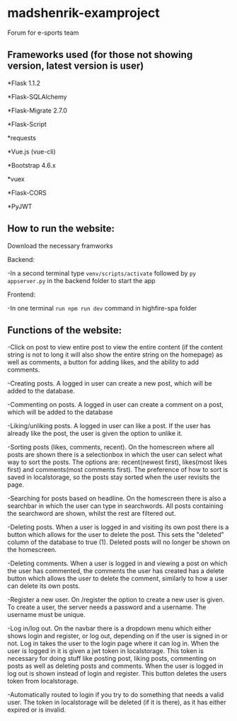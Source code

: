 # madshenrik-examproject
Forum for e-sports team

## Frameworks used (for those not showing version, latest version is user)
*Flask 1.1.2

*Flask-SQLAlchemy 

*Flask-Migrate 2.7.0

*Flask-Script 

*requests

*Vue.js (vue-cli)

*Bootstrap 4.6.x

*vuex

*Flask-CORS

*PyJWT

## How to run the website:
Download the necessary framworks
  
Backend:

  -In a second terminal type ```venv/scripts/activate``` followed by ```py appserver.py``` in the backend folder to start the app
  
Frontend: 

  -In one terminal ```run npm run dev``` command in highfire-spa folder
  

## Functions of the website:
-Click on post to view entire post to view the entire content (if the content string is not to long it will also show the entire string on the homepage) as well as comments, a button for adding likes, and the ability to add comments.

-Creating posts. A logged in user can create a new post, which will be added to the database. 

-Commenting on posts. A logged in user can create a comment on a post, which will be added to the database

-Liking/unliking posts. A logged in user can like a post. If the user has already like the post, the user is given the option to unlike it.

-Sorting posts (likes, comments, recent). On the homescreen where all posts are  shown there is a selectionbox in which the user can select what way to sort the posts. The options are: recent(newest first), likes(most likes first) and comments(most comments first). The preference of how to sort is saved in localstorage, so the posts stay sorted when the user revisits the page.

-Searching for posts based on headline. On the homescreen there is also a searchbar in which the user can type in searchwords. All posts containing the searchword are shown, whilst the rest are filtered out.

-Deleting posts. When a user is logged in and visiting its own post there is a button which allows for the user to delete the post. This sets the "deleted" column of the database to true (1). Deleted posts will no longer be shown on the homescreen.

-Deleting comments. When a user is logged in and viewing a post on which the user has commented, the comments the user has created has a delete button which allows the user to delete the comment, similarly to how a user can delete its own posts.

-Register a new user. On /register the option to create a new user is given. To create a user, the server needs a password and a username. The username must be unique.

-Log in/log out. On the navbar there is a dropdown menu which either shows login and register, or log out, depending on if the user is signed in or not. Log in takes the user to the login page where it can log in. When the user is logged in it is given a jwt token in localstorage. This token is necessary for doing stuff like posting post, liking posts, commenting on posts as well as deleting posts and comments. When the user is logged in log out is shown instead of login and register. This button deletes the users token from localstorage.

-Automatically routed to login if you try to do something that needs a valid user. The token in localstorage will be deleted (if it is there), as it has either expired or is invalid. 
